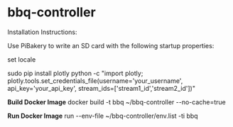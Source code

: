 # bbq-controller

Installation Instructions:

Use PiBakery to write an SD card with the following startup properties:


set locale

sudo pip install plotly
python -c "import plotly; plotly.tools.set_credentials_file(username='your_username', api_key='your_api_key', stream_ids=['stream1_id','stream2_id'])"

<b>Build Docker Image</b>
docker build -t bbq ~/bbq-controller --no-cache=true

<b>Run Docker Image</b>
run --env-file ~/bbq-controller/env.list -ti bbq
